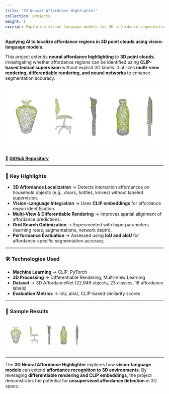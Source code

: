 ```yaml
---
title: "3D Neural Affordance Highlighter"
collection: projects
weight: 1 
excerpt: Exploring vision-language models for 3D affordance segmentation using CLIP-based textual supervision. <br/><br/> ![](/images/affordance.png)
---
```


**Applying AI to localize affordance regions in 3D point clouds using vision-language models.**  

This project extends **neural affordance highlighting** to **3D point clouds**, investigating whether affordance regions can be identified using **CLIP-based textual supervision** without explicit 3D labels. It utilizes **multi-view rendering, differentiable rendering, and neural networks** to enhance segmentation accuracy.

![](/images/affordance.png)

📌 **[GitHub Repository](https://github.com/MelDashti/3D-Neural-Affordance-Highlighter)**  

---

### 🔹 **Key Highlights**
- **3D Affordance Localization** → Detects interaction affordances on household objects (e.g., doors, bottles, knives) without labeled supervision.
- **Vision-Language Integration** → Uses **CLIP embeddings** for affordance region identification.
- **Multi-View & Differentiable Rendering** → Improves spatial alignment of affordance predictions.
- **Grid Search Optimization** → Experimented with hyperparameters (learning rates, augmentations, network depth).
- **Performance Evaluation** → Assessed using **IoU and aIoU** for affordance-specific segmentation accuracy.

---

### 🛠 **Technologies Used**
- **Machine Learning** → CLIP, PyTorch
- **3D Processing** → Differentiable Rendering, Multi-View Learning
- **Dataset** → 3D AffordanceNet (22,949 objects, 23 classes, 18 affordance labels)
- **Evaluation Metrics** → IoU, aIoU, CLIP-based similarity scores

---

### 📸 **Sample Results**
<img src="/images/affordance.png" width="250"/>  

---

The **3D Neural Affordance Highlighter** explores how **vision-language models** can extend **affordance recognition to 3D environments**. By leveraging **differentiable rendering and CLIP embeddings**, the project demonstrates the potential for **unsupervised affordance detection** in 3D space.
